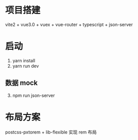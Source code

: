# 项目搭建

vite2 + vue3.0 + vuex + vue-router + typescript + json-server

# 启动

1. yarn install
2. yarn run dev

## 数据 mock

3. npm run json-server

# 布局方案

postcss-pxtorem + lib-flexible 实现 rem 布局
